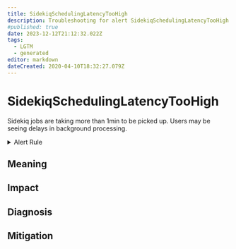 ```yaml
---
title: SidekiqSchedulingLatencyTooHigh
description: Troubleshooting for alert SidekiqSchedulingLatencyTooHigh
#published: true
date: 2023-12-12T21:12:32.022Z
tags: 
  - LGTM
  - generated
editor: markdown
dateCreated: 2020-04-10T18:32:27.079Z
---
```


# SidekiqSchedulingLatencyTooHigh

Sidekiq jobs are taking more than 1min to be picked up. Users may be seeing delays in background processing.

<details>
  <summary>Alert Rule</summary>

{{% rule "sidekiq/strech-sidekiq-exporter.yml" "SidekiqSchedulingLatencyTooHigh" %}}

{{% comment %}}

```yaml
alert: SidekiqSchedulingLatencyTooHigh
expr: max(sidekiq_queue_latency) > 60
for: 0m
labels:
    severity: critical
annotations:
    summary: Sidekiq scheduling latency too high (instance {{ $labels.instance }})
    description: |-
        Sidekiq jobs are taking more than 1min to be picked up. Users may be seeing delays in background processing.
          VALUE = {{ $value }}
          LABELS = {{ $labels }}
    runbook: https://github.com/srerun/prometheus-alerts/blob/main/content/runbooks/strech-sidekiq-exporter/SidekiqSchedulingLatencyTooHigh.md

```

{{% /comment %}}

</details>


## Meaning
[//]: # "Short paragraph that explains what the alert means"


## Impact
[//]: # "What could / will happen if the alert is not addressed"



## Diagnosis
[//]: # "Steps to take to identify the cause of the problem"



## Mitigation
[//]: # "The steps necessary to resolve the alert"
